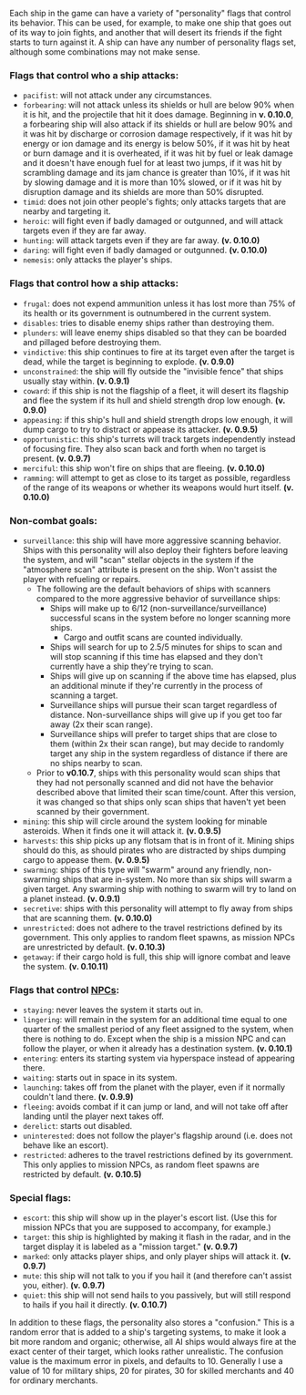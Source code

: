 Each ship in the game can have a variety of "personality" flags that control its behavior. This can be used, for example, to make one ship that goes out of its way to join fights, and another that will desert its friends if the fight starts to turn against it. A ship can have any number of personality flags set, although some combinations may not make sense.

### Flags that control who a ship attacks:

* `pacifist`: will not attack under any circumstances.
* `forbearing`: will not attack unless its shields or hull are below 90% when it is hit, and the projectile that hit it does damage. Beginning in **v. 0.10.0**, a forbearing ship will also attack if its shields or hull are below 90% and it was hit by discharge or corrosion damage respectively, if it was hit by energy or ion damage and its energy is below 50%, if it was hit by heat or burn damage and it is overheated, if it was hit by fuel or leak damage and it doesn't have enough fuel for at least two jumps, if it was hit by scrambling damage and its jam chance is greater than 10%, if it was hit by slowing damage and it is more than 10% slowed, or if it was hit by disruption damage and its shields are more than 50% disrupted.
* `timid`: does not join other people's fights; only attacks targets that are nearby and targeting it.
* `heroic`: will fight even if badly damaged or outgunned, and will attack targets even if they are far away.
* `hunting`: will attack targets even if they are far away. **(v. 0.10.0)**
* `daring`: will fight even if badly damaged or outgunned. **(v. 0.10.0)**
* `nemesis`: only attacks the player's ships.

### Flags that control how a ship attacks:

* `frugal`: does not expend ammunition unless it has lost more than 75% of its health or its government is outnumbered in the current system.
* `disables`: tries to disable enemy ships rather than destroying them.
* `plunders`: will leave enemy ships disabled so that they can be boarded and pillaged before destroying them.
* `vindictive`: this ship continues to fire at its target even after the target is dead, while the target is beginning to explode. **(v. 0.9.0)**
* `unconstrained`: the ship will fly outside the "invisible fence" that ships usually stay within. **(v. 0.9.1)**
* `coward`: if this ship is not the flagship of a fleet, it will desert its flagship and flee the system if its hull and shield strength drop low enough. **(v. 0.9.0)**
* `appeasing`: if this ship's hull and shield strength drops low enough, it will dump cargo to try to distract or appease its attacker. **(v. 0.9.5)**
* `opportunistic`: this ship's turrets will track targets independently instead of focusing fire. They also scan back and forth when no target is present. **(v. 0.9.7)**
* `merciful`: this ship won't fire on ships that are fleeing. **(v. 0.10.0)**
* `ramming`: will attempt to get as close to its target as possible, regardless of the range of its weapons or whether its weapons would hurt itself. **(v. 0.10.0)**

### Non-combat goals:

* `surveillance`: this ship will have more aggressive scanning behavior. Ships with this personality will also deploy their fighters before leaving the system, and will "scan" stellar objects in the system if the "atmosphere scan" attribute is present on the ship. Won't assist the player with refueling or repairs.
  * The following are the default behaviors of ships with scanners compared to the more aggressive behavior of surveillance ships:
    * Ships will make up to 6/12 (non-surveillance/surveillance) successful scans in the system before no longer scanning more ships.
      * Cargo and outfit scans are counted individually.
    * Ships will search for up to 2.5/5 minutes for ships to scan and will stop scanning if this time has elapsed and they don't currently have a ship they're trying to scan.
    * Ships will give up on scanning if the above time has elapsed, plus an additional minute if they're currently in the process of scanning a target.
    * Surveillance ships will pursue their scan target regardless of distance. Non-surveillance ships will give up if you get too far away (2x their scan range).
    * Surveillance ships will prefer to target ships that are close to them (within 2x their scan range), but may decide to randomly target any ship in the system regardless of distance if there are no ships nearby to scan.
  * Prior to **v0.10.7**, ships with this personality would scan ships that they had not personally scanned and did not have the behavior described above that limited their scan time/count. After this version, it was changed so that ships only scan ships that haven't yet been scanned by their government.
* `mining`: this ship will circle around the system looking for minable asteroids. When it finds one it will attack it. **(v. 0.9.5)**
* `harvests`: this ship picks up any flotsam that is in front of it. Mining ships should do this, as should pirates who are distracted by ships dumping cargo to appease them. **(v. 0.9.5)**
* `swarming`: ships of this type will "swarm" around any friendly, non-swarming ships that are in-system. No more than six ships will swarm a given target. Any swarming ship with nothing to swarm will try to land on a planet instead. **(v. 0.9.1)**
* `secretive`: ships with this personality will attempt to fly away from ships that are scanning them. **(v. 0.10.0)**
* `unrestricted`: does not adhere to the travel restrictions defined by its government. This only applies to random fleet spawns, as mission NPCs are unrestricted by default. **(v. 0.10.3)**
* `getaway`: if their cargo hold is full, this ship will ignore combat and leave the system. **(v. 0.10.11)**

### Flags that control [NPCs](CreatingMissions#non-player-characters-npcs):

* `staying`: never leaves the system it starts out in.
* `lingering`: will remain in the system for an additional time equal to one quarter of the smallest period of any fleet assigned to the system, when there is nothing to do. Except when the ship is a mission NPC and can follow the player, or when it already has a destination system. **(v. 0.10.1)**
* `entering`: enters its starting system via hyperspace instead of appearing there.
* `waiting`: starts out in space in its system.
* `launching`: takes off from the planet with the player, even if it normally couldn't land there. **(v. 0.9.9)**
* `fleeing`: avoids combat if it can jump or land, and will not take off after landing until the player next takes off.
* `derelict`: starts out disabled.
* `uninterested`: does not follow the player's flagship around (i.e. does not behave like an escort).
* `restricted`: adheres to the travel restrictions defined by its government. This only applies to mission NPCs, as random fleet spawns are restricted by default. **(v. 0.10.5)**

### Special flags:

* `escort`: this ship will show up in the player's escort list. (Use this for mission NPCs that you are supposed to accompany, for example.)
* `target`: this ship is highlighted by making it flash in the radar, and in the target display it is labeled as a "mission target." **(v. 0.9.7)**
* `marked`: only attacks player ships, and only player ships will attack it. **(v. 0.9.7)**
* `mute`: this ship will not talk to you if you hail it (and therefore can't assist you, either). **(v. 0.9.7)**
* `quiet`: this ship will not send hails to you passively, but will still respond to hails if you hail it directly. **(v. 0.10.7)**

In addition to these flags, the personality also stores a "confusion." This is a random error that is added to a ship's targeting systems, to make it look a bit more random and organic; otherwise, all AI ships would always fire at the exact center of their target, which looks rather unrealistic. The confusion value is the maximum error in pixels, and defaults to 10. Generally I use a value of 10 for military ships, 20 for pirates, 30 for skilled merchants and 40 for ordinary merchants.